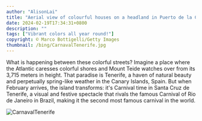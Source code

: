 ```yaml
---
author: "AlisonLai"
title: "Aerial view of colourful houses on a headland in Puerto de la Cruz, Tenerife, Spain"
date: 2024-02-19T17:34:31+0800
description: ""
tags: ["Vibrant colors all year round!"]
copyright: © Marco Bottigelli/Getty Images
thumbnail: /bing/CarnavalTenerife.jpg
---
```


What is happening between these colorful streets? Imagine a place where the Atlantic caresses colorful shores and Mount Teide watches over from its 3,715 meters in height. That paradise is Tenerife, a haven of natural beauty and perpetually spring-like weather in the Canary Islands, Spain. But when February arrives, the island transforms: it's Carnival time in Santa Cruz de Tenerife, a visual and festive spectacle that rivals the famous Carnival of Rio de Janeiro in Brazil, making it the second most famous carnival in the world.

![CarnavalTenerife](/bing/CarnavalTenerife.jpg)